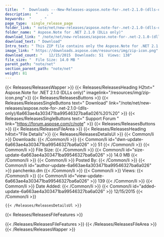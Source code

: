 ```yaml
---
title:  "  Downloads ---New-Releases-aspose.note-for-.net-2.1.0-(dlls-only) . " 
description:  "    . " 
keywords:  "    . " 
page_type:  single_release_page
folder_link: " note/net/new-releases/aspose.note-for-.net-2.1.0-(dlls-only)/"
folder_name: " Aspose.Note for .NET 2.1.0 (DLLs only)"
download_link: " /note/net/new-releases/aspose.note-for-.net-2.1.0-(dlls-only)/6a663ae4a303471ba99546327ba6a026"
download_text: " Download"
Intro_text: " This ZIP file contains only the Aspose.Note for .NET 2.1.0 assemblies. The assem..."
image_link: " https://downloads.aspose.com/resources/img/zip-icon.png"
download_count: "   12/15/2015  Downloads: 51  Views: 138"
file_size: "  File Size: 14.0 MB "
parent_path: "note/net"
section_parent_path: "note/net"
weight: 81 
---
```


{{< Releases/ReleasesWapper >}}
  {{< Releases/ReleasesHeading H2txt=" Aspose.Note for .NET 2.1.0 (DLLs only)" imagelink="/resources/img/zip-icon.png">}}
  {{< Releases/ReleasesButtons >}}
    {{< Releases/ReleasesSingleButtons text=" Download" link="/note/net/new-releases/aspose.note-for-.net-2.1.0-(dlls-only)/6a663ae4a303471ba99546327ba6a026%20%20" >}}
    {{< Releases/ReleasesSingleButtons text=" Support Forum " link="https://forum.aspose.com/c/note" >}}
  {{< Releases/ReleasesButtons >}}
  {{< Releases/ReleasesFileArea >}}
    {{< Releases/ReleasesHeading h4txt="File Details">}}
    {{< Releases/ReleasesDetailsUl >}}
            {{< Common/li  >}} Downloads: {{< /Common/li >}} 
      {{< Common/li id="dwn-update-6a663ae4a303471ba99546327ba6a026" >}} 51 {{< /Common/li >}} 
      {{< Common/li  >}} File Size: {{< /Common/li >}} 
      {{< Common/li id="size-update-6a663ae4a303471ba99546327ba6a026" >}} 14.0 MB {{< /Common/li >}} 
      {{< Common/li  >}} Posted By: {{< /Common/li >}} 
      {{< Common/li id="author-update-6a663ae4a303471ba99546327ba6a026" >}} panchenko.dm {{< /Common/li >}} 
      {{< Common/li  >}} Views: {{< /Common/li >}} 
      {{< Common/li id="view-update-6a663ae4a303471ba99546327ba6a026" >}} 139 {{< /Common/li >}} 
      {{< Common/li  >}} Date Added: {{< /Common/li >}} 
      {{< Common/li id="added-update-6a663ae4a303471ba99546327ba6a026" >}} 12/15/2015 {{< /Common/li >}} 

    {{< /Releases/ReleasesDetailsUl >}}

  {{< Releases/ReleasesFileFeatures >}}
      
  {{< /Releases/ReleasesFileFeatures >}}
 {{< /Releases/ReleasesFileArea >}}
{{< /Releases/ReleasesWapper >}}


